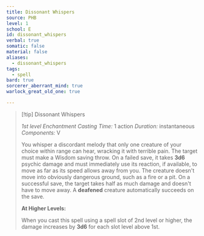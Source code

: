 ```yaml
---
title: Dissonant Whispers
source: PHB
level: 1
school: E
id: dissonant_whispers
verbal: true
somatic: false
material: false
aliases:
  - dissonant_whispers
tags:
  - spell
bard: true
sorcerer_aberrant_mind: true
warlock_great_old_one: true

---
```

>[!tip] Dissonant Whispers
>
> *1st level Enchantment*
> *Casting Time:* 1 action
> *Duration:* instantaneous
> *Components:* V
>
>You whisper a discordant melody that only one creature of your choice within range can hear, wracking it with terrible pain. The target must make a Wisdom saving throw. On a failed save, it takes **3d6** psychic damage and must immediately use its reaction, if available, to move as far as its speed allows away from you. The creature doesn't move into obviously dangerous ground, such as a fire or a pit. On a successful save, the target takes half as much damage and doesn't have to move away. A **deafened** creature automatically succeeds on the save.
>
>**At Higher Levels:**
>
>When you cast this spell using a spell slot of 2nd level or higher, the damage increases by **3d6** for each slot level above 1st.
>

